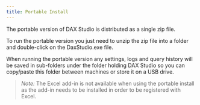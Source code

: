 ```yaml
---
title: Portable Install
---
```


The portable version of DAX Studio is distributed as a single zip file. 

To run the portable version you just need to unzip the zip file into a folder and double-click on the DaxStudio.exe file. 

When running the portable version any settings, logs and query history will be saved in sub-folders under the folder holding DAX Studio so you can copy/paste this folder between machines or store it on a USB drive.

> *Note:* The Excel add-in is not available when using the portable install as the add-in needs to be installed in order to be registered with Excel.